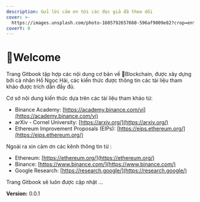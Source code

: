 ```yaml
---
description: Gửi lời cảm ơn tới các đọc giả đã theo dõi
cover: >-
  https://images.unsplash.com/photo-1605792657660-596af9009e82?crop=entropy&cs=srgb&fm=jpg&ixid=MnwxOTcwMjR8MHwxfHNlYXJjaHwyfHxibG9ja2NoYWlufGVufDB8fHx8MTY1Mjg5NzYwNQ&ixlib=rb-1.2.1&q=85
coverY: 0
---
```


# Welcome

Trang Gitbook tập hợp các nội dung cơ bản về Blockchain, được xây dựng bởi cá nhân Hồ Ngọc Hải, các kiến thức được thông tin các tài liệu tham khảo được trích dẫn đầy đủ.

Cơ sở nội dung kiến thức dựa trên các tài liệu tham khảo từ:

* Binance Academy: [https://academy.binance.com/vi](https://academy.binance.com/vi)
* arXiv - Cornel University: [https://arxiv.org/](https://arxiv.org/)
* Ethereum Improvement Proposals (EIPs): [https://eips.ethereum.org/](https://eips.ethereum.org/)

Ngoài ra xin cảm ơn các kênh thông tin từ :&#x20;

* Ethereum: [https://ethereum.org/](https://ethereum.org/)
* Binance: [https://www.binance.com/](https://www.binance.com/)
* Google Research: [https://research.google/](https://research.google/)

Trang Gitbook sẽ luôn được cập nhật ...

**Version:** 0.0.1
